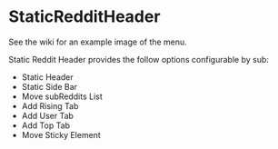 StaticRedditHeader
==================

See the wiki for an example image of the menu.

Static Reddit Header provides the follow options configurable by sub:
* Static Header
* Static Side Bar
* Move subReddits List
* Add Rising Tab
* Add User Tab
* Add Top Tab
* Move Sticky Element
